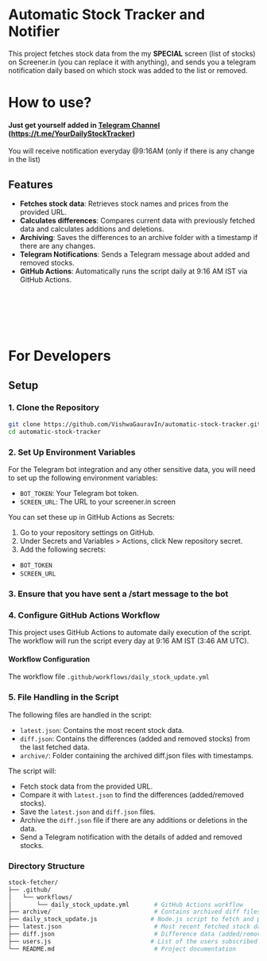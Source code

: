# Automatic Stock Tracker and Notifier

This project fetches stock data from the my **SPECIAL** screen (list of stocks) on Screener.in (you can replace it with anything), and sends you a telegram notification daily based on which stock was added to the list or removed.

# How to use? 

#### Just get yourself added in [Telegram Channel](https://t.me/YourDailyStockTracker) (https://t.me/YourDailyStockTracker)
You will receive notification everyday @9:16AM (only if there is any change in the list)

<!-- - Step 1: Message our [Telegram Bot](https://t.me/YourDailyStockTrackerBot) (https://t.me/YourDailyStockTrackerBot) `/start`

![image](https://github.com/user-attachments/assets/68c00f39-6836-4d85-b844-0f560d274a40)

- Step 2: add your telegram username in `users.js` file in this repository and raise a Pull Request 

> [!IMPORTANT]  
> If you don't know how to do this all, just dm me on Twitter/X : [@VishwaGauravIn](https://x.com/vishwagauravin) or [LinkedIn](https://www.linkedin.com/in/vishwagauravin/) or Telegram @VishwaGaurav
-->

## Features

- **Fetches stock data**: Retrieves stock names and prices from the provided URL.
- **Calculates differences**: Compares current data with previously fetched data and calculates additions and deletions.
- **Archiving**: Saves the differences to an archive folder with a timestamp if there are any changes.
- **Telegram Notifications**: Sends a Telegram message about added and removed stocks.
- **GitHub Actions**: Automatically runs the script daily at 9:16 AM IST via GitHub Actions.

&nbsp;
-----

&nbsp;

# For Developers 
## Setup

### 1. Clone the Repository

```bash
git clone https://github.com/VishwaGauravIn/automatic-stock-tracker.git
cd automatic-stock-tracker
```
### 2. Set Up Environment Variables
For the Telegram bot integration and any other sensitive data, you will need to set up the following environment variables:

- `BOT_TOKEN`: Your Telegram bot token.
- `SCREEN_URL`: The URL to your screener.in screen

You can set these up in GitHub Actions as Secrets:

1. Go to your repository settings on GitHub.
2. Under Secrets and Variables > Actions, click New repository secret.
3. Add the following secrets:
- `BOT_TOKEN`
- `SCREEN_URL`

### 3. Ensure that you have sent a /start message to the bot

### 4. Configure GitHub Actions Workflow
This project uses GitHub Actions to automate daily execution of the script. The workflow will run the script every day at 9:16 AM IST (3:46 AM UTC).

#### Workflow Configuration
The workflow file `.github/workflows/daily_stock_update.yml`

### 5. File Handling in the Script
The following files are handled in the script:

- `latest.json`: Contains the most recent stock data.
- `diff.json`: Contains the differences (added and removed stocks) from the last fetched data.
- `archive/`: Folder containing the archived diff.json files with timestamps.

The script will:

- Fetch stock data from the provided URL.
- Compare it with `latest.json` to find the differences (added/removed stocks).
- Save the `latest.json` and `diff.json` files.
- Archive the `diff.json` file if there are any additions or deletions in the data.
- Send a Telegram notification with the details of added and removed stocks.

### Directory Structure

```bash
stock-fetcher/
├── .github/
│   └── workflows/
│       └── daily_stock_update.yml       # GitHub Actions workflow
├── archive/                             # Contains archived diff files
├── daily_stock_update.js               # Node.js script to fetch and process stock data
├── latest.json                          # Most recent fetched stock data
├── diff.json                            # Difference data (added/removed stocks)
├── users.js                            # List of the users subscribed to the notification
└── README.md                            # Project documentation
```
